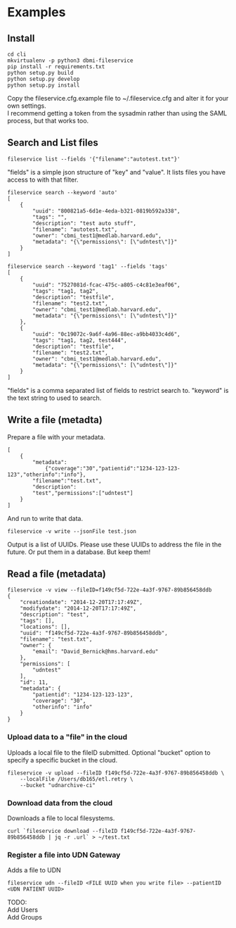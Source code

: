 # Examples

## Install
```
cd cli
mkvirtualenv -p python3 dbmi-fileservice
pip install -r requirements.txt
python setup.py build
python setup.py develop
python setup.py install
```
Copy the fileservice.cfg.example file to ~/.fileservice.cfg and alter it for your own settings.  
I recommend getting a token from the sysadmin rather than using the SAML process, but that works too. 


## Search and List files
```
fileservice list --fields '{"filename":"autotest.txt"}'
```
"fields" is a simple json structure of "key" and "value". It lists files you have access to with that filter.  

```
fileservice search --keyword 'auto'
[
    {
        "uuid": "800821a5-6d1e-4eda-b321-0819b592a338", 
        "tags": "", 
        "description": "test auto stuff", 
        "filename": "autotest.txt", 
        "owner": "cbmi_test1@medlab.harvard.edu", 
        "metadata": "{\"permissions\": [\"udntest\"]}"
    }
]
```
```
fileservice search --keyword 'tag1' --fields 'tags'
[
    {
        "uuid": "7527081d-fcac-475c-a805-c4c81e3eaf06", 
        "tags": "tag1, tag2", 
        "description": "testfile", 
        "filename": "test2.txt", 
        "owner": "cbmi_test1@medlab.harvard.edu", 
        "metadata": "{\"permissions\": [\"udntest\"]}"
    }, 
    {
        "uuid": "0c19072c-9a6f-4a96-88ec-a9bb4033c4d6", 
        "tags": "tag1, tag2, test444", 
        "description": "testfile", 
        "filename": "test2.txt", 
        "owner": "cbmi_test1@medlab.harvard.edu", 
        "metadata": "{\"permissions\": [\"udntest\"]}"
    }
]
```
"fields" is a comma separated list of fields to restrict search to. "keyword" is the text string to used to search.  

## Write a file (metadta)
Prepare a file with your metadata.  

```
[
	{
		"metadata":
			{"coverage":"30","patientid":"1234-123-123-123","otherinfo":"info"},
		"filename":"test.txt",
		"description":
		"test","permissions":["udntest"]
	}
]
```
And run to write that data.  
```
fileservice -v write --jsonFile test.json
```
Output is a list of UUIDs. Please use these UUIDs to address the file in the future. Or put them in a database. But keep them!  

## Read a file (metadata)
```
fileservice -v view --fileID=f149cf5d-722e-4a3f-9767-89b856458ddb
{
    "creationdate": "2014-12-20T17:17:49Z", 
    "modifydate": "2014-12-20T17:17:49Z", 
    "description": "test", 
    "tags": [], 
    "locations": [], 
    "uuid": "f149cf5d-722e-4a3f-9767-89b856458ddb", 
    "filename": "test.txt", 
    "owner": {
        "email": "David_Bernick@hms.harvard.edu"
    }, 
    "permissions": [
        "udntest"
    ], 
    "id": 11, 
    "metadata": {
        "patientid": "1234-123-123-123", 
        "coverage": "30", 
        "otherinfo": "info"
    }
}
```

### Upload data to a "file" in the cloud
Uploads a local file to the fileID submitted. Optional "bucket" option to specify a specific bucket in the cloud.
```
fileservice -v upload --fileID f149cf5d-722e-4a3f-9767-89b856458ddb \
	--localFile /Users/db165/etl.retry \
	--bucket "udnarchive-ci"
```
### Download data from the cloud
Downloads a file to local filesystems.
```
curl `fileservice download --fileID f149cf5d-722e-4a3f-9767-89b856458ddb | jq -r .url` > ~/test.txt
```

### Register a file into UDN Gateway
Adds a file to UDN
```
fileservice udn --fileID <FILE UUID when you write file> --patientID <UDN PATIENT UUID>
```

TODO:  
Add Users  
Add Groups
